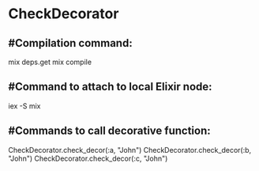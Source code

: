 # CheckDecorator

#Compilation command:
---------------------
  mix deps.get
  mix compile

#Command to attach to local Elixir node:
--------------------------------------

iex -S mix

#Commands to call decorative function:
-------------------------------------
CheckDecorator.check_decor(:a, "John")
CheckDecorator.check_decor(:b, "John")
CheckDecorator.check_decor(:c, "John")


